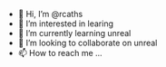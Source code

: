 - 👋 Hi, I’m @rcaths
- 👀 I’m interested in learing
- 🌱 I’m currently learning unreal
- 💞️ I’m looking to collaborate on unreal
- 📫 How to reach me ...

<!---
rcaths/rcaths is a ✨ special ✨ repository because its `README.md` (this file) appears on your GitHub profile.
You can click the Preview link to take a look at your changes.
--->
